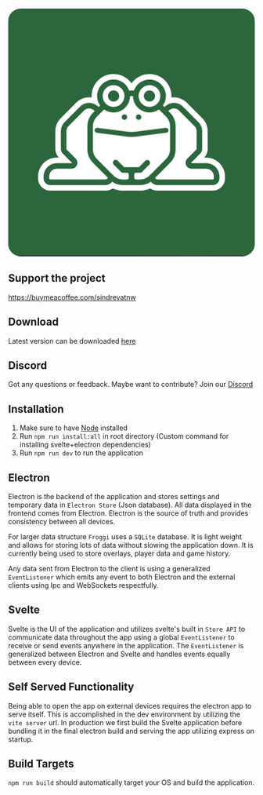 <p align="center">
  <img style="width: 80; height: 80; border-radius: 5%;" src="frontend/static/icon.png" />
</p>

## Support the project

https://buymeacoffee.com/sindrevatnw

## Download

Latest version can be downloaded [here](https://github.com/SindreVatnaland/Froggi/releases/latest)

## Discord

Got any questions or feedback. Maybe want to contribute? Join our [Discord](https://discord.gg/rX7aQmbrEa)

## Installation

1. Make sure to have [Node](https://nodejs.org/en) installed
2. Run `npm run install:all` in root directory (Custom command for installing svelte+electron dependencies)
3. Run `npm run dev` to run the application

## Electron

Electron is the backend of the application and stores settings and temporary data in `Electron Store` (Json database). All data displayed in the frontend comes from Electron. Electron is the source of truth and provides consistency between all devices.

For larger data structure `Froggi` uses a `SQLite` database. It is light weight and allows for storing lots of data without slowing the application down. It is currently being used to store overlays, player data and game history.

Any data sent from Electron to the client is using a generalized `EventListener` which emits any event to both Electron and the external clients using Ipc and WebSockets respectfully.

## Svelte

Svelte is the UI of the application and utilizes svelte's built in `Store API` to communicate data throughout the app using a global `EventListener` to receive or send events anywhere in the application. The `EventListener` is generalized between Electron and Svelte and handles events equally between every device.

## Self Served Functionality

Being able to open the app on external devices requires the electron app to serve itself. This is accomplished in the dev environment by utilizing the `vite server` url. In production we first build the Svelte application before bundling it in the final electron build and serving the app utilizing express on startup.

## Build Targets

`npm run build` should automatically target your OS and build the application.
